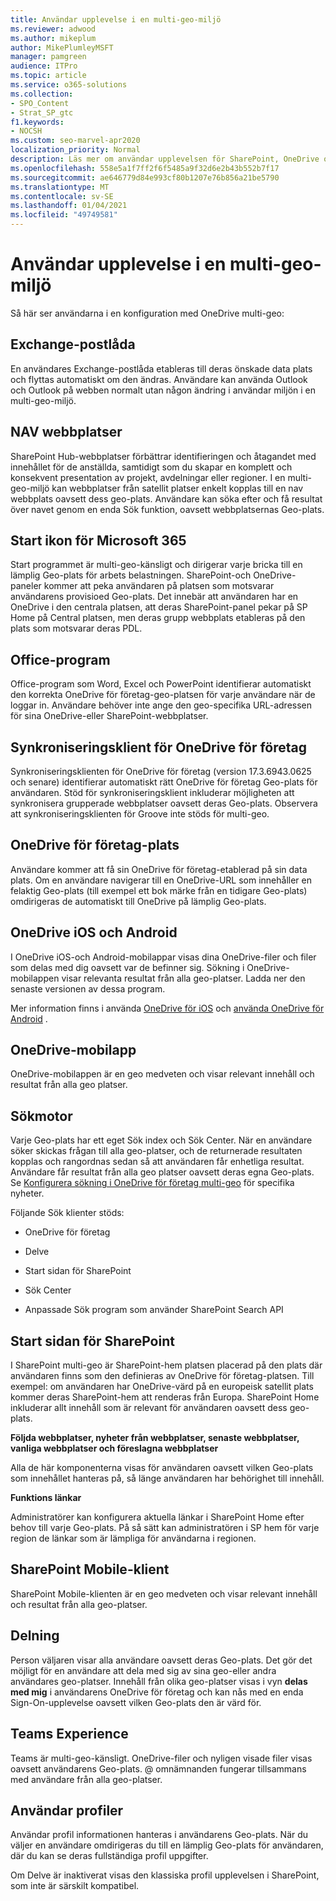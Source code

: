 ```yaml
---
title: Användar upplevelse i en multi-geo-miljö
ms.reviewer: adwood
ms.author: mikeplum
author: MikePlumleyMSFT
manager: pamgreen
audience: ITPro
ms.topic: article
ms.service: o365-solutions
ms.collection:
- SPO_Content
- Strat_SP_gtc
f1.keywords:
- NOCSH
ms.custom: seo-marvel-apr2020
localization_priority: Normal
description: Läs mer om användar upplevelsen för SharePoint, OneDrive och Exchange i en multi-geo-miljö för Microsoft 365.
ms.openlocfilehash: 558e5a1f7ff2f6f5485a9f32d6e2b43b552b7f17
ms.sourcegitcommit: ae646779d84e993cf80b1207e76b856a21be5790
ms.translationtype: MT
ms.contentlocale: sv-SE
ms.lasthandoff: 01/04/2021
ms.locfileid: "49749581"
---
```

# <a name="user-experience-in-a-multi-geo-environment"></a>Användar upplevelse i en multi-geo-miljö

Så här ser användarna i en konfiguration med OneDrive multi-geo:

## <a name="exchange-mailbox"></a>Exchange-postlåda

En användares Exchange-postlåda etableras till deras önskade data plats och flyttas automatiskt om den ändras. Användare kan använda Outlook och Outlook på webben normalt utan någon ändring i användar miljön i en multi-geo-miljö.

## <a name="hub-sites"></a>NAV webbplatser

SharePoint Hub-webbplatser förbättrar identifieringen och åtagandet med innehållet för de anställda, samtidigt som du skapar en komplett och konsekvent presentation av projekt, avdelningar eller regioner. I en multi-geo-miljö kan webbplatser från satellit platser enkelt kopplas till en nav webbplats oavsett dess geo-plats. Användare kan söka efter och få resultat över navet genom en enda Sök funktion, oavsett webbplatsernas Geo-plats.

## <a name="microsoft-365-app-launcher"></a>Start ikon för Microsoft 365

Start programmet är multi-geo-känsligt och dirigerar varje bricka till en lämplig Geo-plats för arbets belastningen. SharePoint-och OneDrive-paneler kommer att peka användaren på platsen som motsvarar användarens provisioed Geo-plats. Det innebär att användaren har en OneDrive i den centrala platsen, att deras SharePoint-panel pekar på SP Home på Central platsen, men deras grupp webbplats etableras på den plats som motsvarar deras PDL. 

## <a name="office-applications"></a>Office-program

Office-program som Word, Excel och PowerPoint identifierar automatiskt den korrekta OneDrive för företag-geo-platsen för varje användare när de loggar in. Användare behöver inte ange den geo-specifika URL-adressen för sina OneDrive-eller SharePoint-webbplatser.

## <a name="onedrive-for-business-sync-client"></a>Synkroniseringsklient för OneDrive för företag

Synkroniseringsklienten för OneDrive för företag (version 17.3.6943.0625 och senare) identifierar automatiskt rätt OneDrive för företag Geo-plats för användaren. Stöd för synkroniseringsklient inkluderar möjligheten att synkronisera grupperade webbplatser oavsett deras Geo-plats. Observera att synkroniseringsklienten för Groove inte stöds för multi-geo. 

## <a name="onedrive-for-business-location"></a>OneDrive för företag-plats

Användare kommer att få sin OneDrive för företag-etablerad på sin data plats. Om en användare navigerar till en OneDrive-URL som innehåller en felaktig Geo-plats (till exempel ett bok märke från en tidigare Geo-plats) omdirigeras de automatiskt till OneDrive på lämplig Geo-plats.

## <a name="onedrive-ios-and-android"></a>OneDrive iOS och Android 

I OneDrive iOS-och Android-mobilappar visas dina OneDrive-filer och filer som delas med dig oavsett var de befinner sig. Sökning i OneDrive-mobilappen visar relevanta resultat från alla geo-platser. Ladda ner den senaste versionen av dessa program.

Mer information finns i använda [OneDrive för iOS](https://support.office.com/article/08d5c5b2-ccc6-40eb-a244-fe3597a3c247) och [använda OneDrive för Android](https://support.office.com/article/eee1d31c-792d-41d4-8132-f9621b39eb36) .

## <a name="onedrive-mobile-client"></a>OneDrive-mobilapp 

OneDrive-mobilappen är en geo medveten och visar relevant innehåll och resultat från alla geo platser.

## <a name="search"></a>Sökmotor

Varje Geo-plats har ett eget Sök index och Sök Center. När en användare söker skickas frågan till alla geo-platser, och de returnerade resultaten kopplas och rangordnas sedan så att användaren får enhetliga resultat. Användare får resultat från alla geo platser oavsett deras egna Geo-plats. Se [Konfigurera sökning i OneDrive för företag multi-geo](configure-search-for-multi-geo.md) för specifika nyheter.

Följande Sök klienter stöds:

-   OneDrive för företag

-   Delve

-   Start sidan för SharePoint

-   Sök Center

-   Anpassade Sök program som använder SharePoint Search API

## <a name="sharepoint-home"></a>Start sidan för SharePoint 

I SharePoint multi-geo är SharePoint-hem platsen placerad på den plats där användaren finns som den definieras av OneDrive för företag-platsen. Till exempel: om användaren har OneDrive-värd på en europeisk satellit plats kommer deras SharePoint-hem att renderas från Europa. SharePoint Home inkluderar allt innehåll som är relevant för användaren oavsett dess geo-plats. 

**Följda webbplatser, nyheter från webbplatser, senaste webbplatser, vanliga webbplatser och föreslagna webbplatser**

Alla de här komponenterna visas för användaren oavsett vilken Geo-plats som innehållet hanteras på, så länge användaren har behörighet till innehåll. 

**Funktions länkar**

Administratörer kan konfigurera aktuella länkar i SharePoint Home efter behov till varje Geo-plats. På så sätt kan administratören i SP hem för varje region de länkar som är lämpliga för användarna i regionen. 

## <a name="sharepoint-mobile-client"></a>SharePoint Mobile-klient 

SharePoint Mobile-klienten är en geo medveten och visar relevant innehåll och resultat från alla geo-platser.

## <a name="sharing"></a>Delning

Person väljaren visar alla användare oavsett deras Geo-plats. Det gör det möjligt för en användare att dela med sig av sina geo-eller andra användares geo-platser. Innehåll från olika geo-platser visas i vyn **delas med mig** i användarens OneDrive för företag och kan nås med en enda Sign-On-upplevelse oavsett vilken Geo-plats den är värd för.

## <a name="teams-experience"></a>Teams Experience

Teams är multi-geo-känsligt. OneDrive-filer och nyligen visade filer visas oavsett användarens Geo-plats. @ omnämnanden fungerar tillsammans med användare från alla geo-platser.

## <a name="user-profiles"></a>Användar profiler

Användar profil informationen hanteras i användarens Geo-plats. När du väljer en användare omdirigeras du till en lämplig Geo-plats för användaren, där du kan se deras fullständiga profil uppgifter.

Om Delve är inaktiverat visas den klassiska profil upplevelsen i SharePoint, som inte är särskilt kompatibel.


